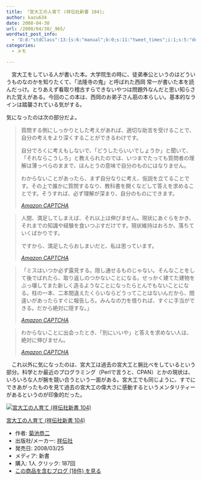 ```yaml
---
title: 『宮大工の人育て (祥伝社新書 104)』
author: kazu634
date: 2008-04-30
url: /2008/04/30/_965/
wordtwit_post_info:
  - 'O:8:"stdClass":13:{s:6:"manual";b:0;s:11:"tweet_times";i:1;s:5:"delay";i:0;s:7:"enabled";i:1;s:10:"separation";s:2:"60";s:7:"version";s:3:"3.7";s:14:"tweet_template";b:0;s:6:"status";i:2;s:6:"result";a:0:{}s:13:"tweet_counter";i:2;s:13:"tweet_log_ids";a:1:{i:0;i:3957;}s:9:"hash_tags";a:0:{}s:8:"accounts";a:1:{i:0;s:7:"kazu634";}}'
categories:
  - メモ

---
```

<div class="section">
<p>
    　宮大工をしている人が書いた本。大学院生の時に、徒弟奉公というのはどういうものなのかを知りたくて、「法隆寺の鬼」と呼ばれた西岡 常一が書いた本を読んだっけ。とりあえず看取り稽古すらできないやつは問題外なんだと思い知らされた覚えがある。今回のこの本は、西岡のお弟子さん筋の本らしい。基本的なラインは踏襲されている気がする。
</p>
  
<p>
    気になったのは次の部分だよ。
</p>
  
<blockquote title="404 - ドキュメントが見つかりません。" cite="http://www.amazon.co.jp/%E5%AE%AE%E5%A4%A7%E5%B7%A5%E3%81%AE%E4%BA%BA%E8%82%B2%E3%81%A6-%E7%A5%A5%E4%BC%9D%E7%A4%BE%E6%96%B0%E6%9B%B8-104-%E8%8F%8A%E6%B1%A0-%E6%81%AD%E4%BA%8C/dp/4396111045">
<p>
      質問する側にしっかりとした考えがあれば、適切な助言を受けることで、自分の考えをより深くすることができるわけです。
</p>
    
<p>
      自分でろくに考えもしないで、「どうしたらいいでしょうか」と聞いて、「それならこうしろ」と教えられたのでは、いつまでたっても質問者の理解は薄っぺらのままで、ほんとうの意味で自分のものにはなりません。
</p>
    
<p>
      わからないことがあったら、まず自分なりに考え、仮説を立てることです。その上で誰かに質問するなり、教科書を開くなどして答えを求めることです。そうすれば、必ず理解が深まり、自分のものにできます。
</p>
    
<p>
<cite><a href="http://www.amazon.co.jp/%E5%AE%AE%E5%A4%A7%E5%B7%A5%E3%81%AE%E4%BA%BA%E8%82%B2%E3%81%A6-%E7%A5%A5%E4%BC%9D%E7%A4%BE%E6%96%B0%E6%9B%B8-104-%E8%8F%8A%E6%B1%A0-%E6%81%AD%E4%BA%8C/dp/4396111045" onclick="__gaTracker('send', 'event', 'outbound-article', 'http://www.amazon.co.jp/%E5%AE%AE%E5%A4%A7%E5%B7%A5%E3%81%AE%E4%BA%BA%E8%82%B2%E3%81%A6-%E7%A5%A5%E4%BC%9D%E7%A4%BE%E6%96%B0%E6%9B%B8-104-%E8%8F%8A%E6%B1%A0-%E6%81%AD%E4%BA%8C/dp/4396111045', 'Amazon CAPTCHA');" target="_blank">Amazon CAPTCHA</a></cite>
</p>
</blockquote>
  
<blockquote title="404 - ドキュメントが見つかりません。" cite="http://www.amazon.co.jp/%E5%AE%AE%E5%A4%A7%E5%B7%A5%E3%81%AE%E4%BA%BA%E8%82%B2%E3%81%A6-%E7%A5%A5%E4%BC%9D%E7%A4%BE%E6%96%B0%E6%9B%B8-104-%E8%8F%8A%E6%B1%A0-%E6%81%AD%E4%BA%8C/dp/4396111045">
<p>
      人間、満足してしまえば、それ以上は伸びません。現状にあぐらをかき、それまでの知識や経験を食いつぶすだけです。現状維持はおろか、落ちていくばかりです。
</p>
    
<p>
      ですから、満足したらおしまいだと、私は思っています。
</p>
    
<p>
<cite><a href="http://www.amazon.co.jp/%E5%AE%AE%E5%A4%A7%E5%B7%A5%E3%81%AE%E4%BA%BA%E8%82%B2%E3%81%A6-%E7%A5%A5%E4%BC%9D%E7%A4%BE%E6%96%B0%E6%9B%B8-104-%E8%8F%8A%E6%B1%A0-%E6%81%AD%E4%BA%8C/dp/4396111045" onclick="__gaTracker('send', 'event', 'outbound-article', 'http://www.amazon.co.jp/%E5%AE%AE%E5%A4%A7%E5%B7%A5%E3%81%AE%E4%BA%BA%E8%82%B2%E3%81%A6-%E7%A5%A5%E4%BC%9D%E7%A4%BE%E6%96%B0%E6%9B%B8-104-%E8%8F%8A%E6%B1%A0-%E6%81%AD%E4%BA%8C/dp/4396111045', 'Amazon CAPTCHA');" target="_blank">Amazon CAPTCHA</a></cite>
</p>
</blockquote>
  
<blockquote title="404 - ドキュメントが見つかりません。" cite="http://www.amazon.co.jp/%E5%AE%AE%E5%A4%A7%E5%B7%A5%E3%81%AE%E4%BA%BA%E8%82%B2%E3%81%A6-%E7%A5%A5%E4%BC%9D%E7%A4%BE%E6%96%B0%E6%9B%B8-104-%E8%8F%8A%E6%B1%A0-%E6%81%AD%E4%BA%8C/dp/4396111045">
<p>
      「ミスはいつか必ず露見する。隠し通せるものじゃない。そんなことをして後でばれたら、取り返しのつかないことになる。せっかく建てた建物をぶっ壊してまた新しく造るようなことになったらとんでもないことになる。柱の一本、二本間違えたくらいならどうってことはないんだから、間違いがあったらすぐに報告しろ。みんなの力を借りれば、すぐに手当ができる。だから絶対に隠すな。」
</p>
    
<p>
<cite><a href="http://www.amazon.co.jp/%E5%AE%AE%E5%A4%A7%E5%B7%A5%E3%81%AE%E4%BA%BA%E8%82%B2%E3%81%A6-%E7%A5%A5%E4%BC%9D%E7%A4%BE%E6%96%B0%E6%9B%B8-104-%E8%8F%8A%E6%B1%A0-%E6%81%AD%E4%BA%8C/dp/4396111045" onclick="__gaTracker('send', 'event', 'outbound-article', 'http://www.amazon.co.jp/%E5%AE%AE%E5%A4%A7%E5%B7%A5%E3%81%AE%E4%BA%BA%E8%82%B2%E3%81%A6-%E7%A5%A5%E4%BC%9D%E7%A4%BE%E6%96%B0%E6%9B%B8-104-%E8%8F%8A%E6%B1%A0-%E6%81%AD%E4%BA%8C/dp/4396111045', 'Amazon CAPTCHA');" target="_blank">Amazon CAPTCHA</a></cite>
</p>
</blockquote>
  
<blockquote title="404 - ドキュメントが見つかりません。" cite="http://www.amazon.co.jp/%E5%AE%AE%E5%A4%A7%E5%B7%A5%E3%81%AE%E4%BA%BA%E8%82%B2%E3%81%A6-%E7%A5%A5%E4%BC%9D%E7%A4%BE%E6%96%B0%E6%9B%B8-104-%E8%8F%8A%E6%B1%A0-%E6%81%AD%E4%BA%8C/dp/4396111045">
<p>
      わからないことに出会ったとき、「別にいいや」と答えを求めない人は、絶対に伸びません。
</p>
    
<p>
<cite><a href="http://www.amazon.co.jp/%E5%AE%AE%E5%A4%A7%E5%B7%A5%E3%81%AE%E4%BA%BA%E8%82%B2%E3%81%A6-%E7%A5%A5%E4%BC%9D%E7%A4%BE%E6%96%B0%E6%9B%B8-104-%E8%8F%8A%E6%B1%A0-%E6%81%AD%E4%BA%8C/dp/4396111045" onclick="__gaTracker('send', 'event', 'outbound-article', 'http://www.amazon.co.jp/%E5%AE%AE%E5%A4%A7%E5%B7%A5%E3%81%AE%E4%BA%BA%E8%82%B2%E3%81%A6-%E7%A5%A5%E4%BC%9D%E7%A4%BE%E6%96%B0%E6%9B%B8-104-%E8%8F%8A%E6%B1%A0-%E6%81%AD%E4%BA%8C/dp/4396111045', 'Amazon CAPTCHA');" target="_blank">Amazon CAPTCHA</a></cite>
</p>
</blockquote>
  
<p>
    　これ以外に気になったのは、宮大工は過去の宮大工と腕比べをしているという部分。科学とか最近のプログラミング（Perlで言うと、CPAN）とかの現状は、いろいろな人が腕を競い合うという一面がある。宮大工でも同じように、すでにできあがったものを見て過去の宮大工の偉大さに感動するというメンタリティーがあるというのが印象的だった。
</p>
  
<div class="hatena-asin-detail">
<a href="http://www.amazon.co.jp/dp/4396111045/?tag=hatena_st1-22&ascsubtag=d-7ibv" onclick="__gaTracker('send', 'event', 'outbound-article', 'http://www.amazon.co.jp/dp/4396111045/?tag=hatena_st1-22&ascsubtag=d-7ibv', '');"><img src="https://images-na.ssl-images-amazon.com/images/I/514YmAVBc5L._SL160_.jpg" class="hatena-asin-detail-image" alt="宮大工の人育て (祥伝社新書 104)" title="宮大工の人育て (祥伝社新書 104)" /></a></p> 
    
<div class="hatena-asin-detail-info">
<p class="hatena-asin-detail-title">
<a href="http://www.amazon.co.jp/dp/4396111045/?tag=hatena_st1-22&ascsubtag=d-7ibv" onclick="__gaTracker('send', 'event', 'outbound-article', 'http://www.amazon.co.jp/dp/4396111045/?tag=hatena_st1-22&ascsubtag=d-7ibv', '宮大工の人育て (祥伝社新書 104)');">宮大工の人育て (祥伝社新書 104)</a>
</p>
      
<ul>
<li>
<span class="hatena-asin-detail-label">作者:</span> <a href="http://d.hatena.ne.jp/keyword/%B5%C6%C3%D3%B6%B3%C6%F3" onclick="__gaTracker('send', 'event', 'outbound-article', 'http://d.hatena.ne.jp/keyword/%B5%C6%C3%D3%B6%B3%C6%F3', '菊池恭二');" class="keyword">菊池恭二</a>
</li>
<li>
<span class="hatena-asin-detail-label">出版社/メーカー:</span> <a href="http://d.hatena.ne.jp/keyword/%BE%CD%C5%C1%BC%D2" onclick="__gaTracker('send', 'event', 'outbound-article', 'http://d.hatena.ne.jp/keyword/%BE%CD%C5%C1%BC%D2', '祥伝社');" class="keyword">祥伝社</a>
</li>
<li>
<span class="hatena-asin-detail-label">発売日:</span> 2008/03/25
</li>
<li>
<span class="hatena-asin-detail-label">メディア:</span> 新書
</li>
<li>
<span class="hatena-asin-detail-label">購入</span>: 1人 <span class="hatena-asin-detail-label">クリック</span>: 187回
</li>
<li>
<a href="http://d.hatena.ne.jp/asin/4396111045" onclick="__gaTracker('send', 'event', 'outbound-article', 'http://d.hatena.ne.jp/asin/4396111045', 'この商品を含むブログ (18件) を見る');" target="_blank">この商品を含むブログ (18件) を見る</a>
</li>
</ul>
</div>
    
<div class="hatena-asin-detail-foot">
</div>
</div>
</div>
